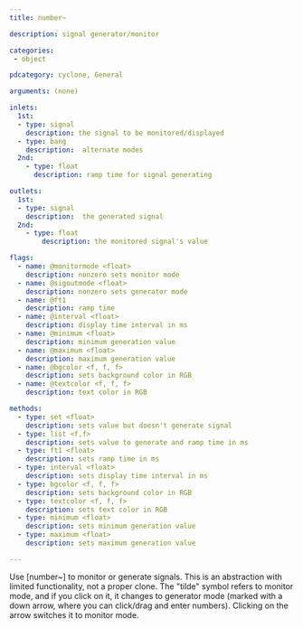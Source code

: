 ```yaml
---
title: number~

description: signal generator/monitor

categories:
 - object

pdcategory: cyclone, General

arguments: (none)

inlets:
  1st:
  - type: signal
    description: the signal to be monitored/displayed
  - type: bang
    description:  alternate modes
  2nd:
    - type: float
      description: ramp time for signal generating

outlets:
  1st:
  - type: signal
    description:  the generated signal
  2nd:
    - type: float
        description: the monitored signal's value

flags:
  - name: @monitormode <float>
    description: nonzero sets monitor mode 
  - name: @sigoutmode <float>
    description: nonzero sets generator mode 
  - name: @ft1
    description: ramp time
  - name: @interval <float>
    description: display time interval in ms
  - name: @minimum <float>
    description: minimum generation value
  - name: @maximum <float>
    description: maximum generation value
  - name: @bgcolor <f, f, f>
    description: sets background color in RGB
  - name: @textcolor <f, f, f>
    description: text color in RGB

methods:
  - type: set <float>
    description: sets value but doesn't generate signal
  - type: list <f,f>
    description: sets value to generate and ramp time in ms
  - type: ft1 <float>
    description: sets ramp time in ms
  - type: interval <float>
    description: sets display time interval in ms  
  - type: bgcolor <f, f, f>
    description: sets background color in RGB
  - type: textcolor <f, f, f>
    description: sets text color in RGB
  - type: minimum <float>
    description: sets minimum generation value
  - type: maximum <float>
    description: sets maximum generation value

---
```


Use [number~] to monitor or generate signals. This is an abstraction with limited functionality, not a proper clone.
The "tilde" symbol refers to monitor mode, and if you click on it, it changes to generator mode (marked with a down arrow, where you can click/drag and enter numbers). Clicking on the arrow switches it to monitor mode.
